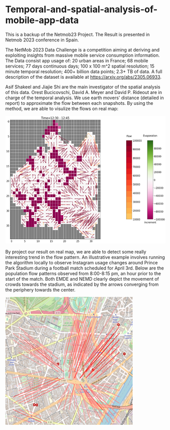 # Temporal-and-spatial-analysis-of-mobile-app-data
This is a backup of the Netmob23 Project.
The Result is presented in Netmob 2023 conference in Spain.

The NetMob 2023 Data Challenge is a competition aiming at deriving and exploiting insights from massive mobile service consumption information.
The Data consist app usage of:
20 urban areas in France;
68 mobile services;
77 days continuous days;
100 x 100 m^2 spatial resolution;
15 minute temporal resolution;
400+ billion data points;
2.3+ TB of data.
A full description of the dataset is available at https://arxiv.org/abs/2305.06933.

Asif Shakeel and Jiajie Shi are the main investigator of the spatial analysis of this data. Orest Bucicovschi, David A. Meyer and David P. Rideout are in charge of the temporal analysis. We use earth movers' distance (detailed in report) to approximate the flow between each snapshots.
By using the method, we are able to visulize the flows on real map:

<img src="https://github.com/sjjgh/Netmob23/blob/main/evp_0.png" width="600" height="400">

By project our result on real map, we are able to detect some really interesting trend in the flow pattern. An illustrative example involves running the algorithm locally to observe Instagram usage changes around Prince Park Stadium during a football match scheduled for April 3rd. Below are the population flow patterns observed from 8:00-8:15 pm, an hour prior to the start of the match. Both EMDE and NEMD clearly depict the movement of crowds towards the stadium, as indicated by the arrows converging from the periphery towards the center.

<img src="https://github.com/sjjgh/Netmob23/blob/main/Flow_p1.png" width="400" height="400">




